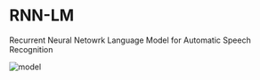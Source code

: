 # RNN-LM
Recurrent Neural Netowrk Language Model for Automatic Speech Recognition  

![model](https://miro.medium.com/max/3584/0*9LxR_80giSfC-a9N.png)
